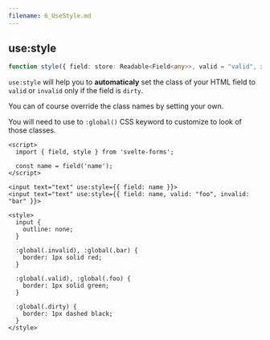 ```yaml
---
filename: 6_UseStyle.md
---
```


## use:style

```typescript
function style({ field: store: Readable<Field<any>>, valid = "valid", invalid = "invalid", dirty = "dirty" });
```

`use:style` will help you to **automaticaly** set the class of your HTML field to `valid` or `invalid` only if the field is `dirty`.

You can of course override the class names by setting your own.

You will need to use to `:global()` CSS keyword to customize to look of those classes.

```svelte
<script>
  import { field, style } from 'svelte-forms';

  const name = field('name');
</script>

<input text="text" use:style={{ field: name }}>
<input text="text" use:style={{ field: name, valid: "foo", invalid: "bar" }}>

<style>
  input {
    outline: none;
  }

  :global(.invalid), :global(.bar) {
    border: 1px solid red;
  }

  :global(.valid), :global(.foo) {
    border: 1px solid green;
  }

  :global(.dirty) {
    border: 1px dashed black;
  }
</style>
```
